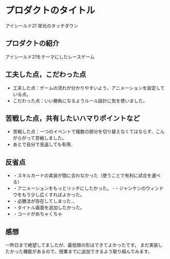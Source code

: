 # プロダクトのタイトル
アイシールド21 栄光のタッチダウン
## プロダクトの紹介
アイシールド21をテーマにしたレースゲーム
## 工夫した点，こだわった点
- 工夫した点：ゲームの流れが分かりやすいよう、アニメーションを設定している点。
- こだわった点：いい勝負になるようルール設計に気を使いました。
## 苦戦した点，共有したいハマりポイントなど
- 苦戦した点：一つのイベントで複数の部分を切り替えなくてはならず、こんがらがって苦戦しました。
- あとで自分で見返しても有用．
## 反省点
- ・スキルカードの実装が間に合わなかった（使うことで有利に試合を運べる）
- ・アニメーションをもっとリッチにしたかった。
-・ジャンケンのウィンドウをもう少し広くすればよかった。
- ・必勝法が存在してしまった…
- ・タイトル画面を追加したかった。
- ・コードがめちゃくちゃ
## 感想
  一昨日まで絶望してましたが、最低限の形はできてよかったです。
  まだ実装したかった機能があるので、授業までに追加できるよう取り組んでみます。
